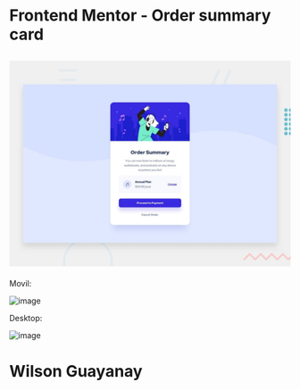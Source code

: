 # Frontend Mentor - Order summary card


![Design preview for the Order summary card coding challenge](./design/desktop-preview.jpg)
--
Movil:

![image](https://user-images.githubusercontent.com/117754219/217133834-b895445a-db3d-45b6-8eb4-b5524334ffa0.png)


Desktop:

![image](https://user-images.githubusercontent.com/117754219/217133936-99b0b2d2-8a0a-463f-a703-6d102f110f33.png)

# Wilson Guayanay
